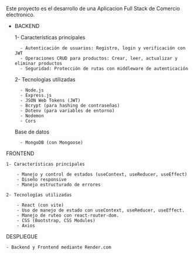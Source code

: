 Este proyecto es el desarrollo de una Aplicacion Full Stack de Comercio electronico.

- BACKEND

  1- Características principales

        - Autenticación de usuarios: Registro, login y verificación con JWT
        - Operaciones CRUD para productos: Crear, leer, actualizar y eliminar productos
        - Seguridad: Protección de rutas con middleware de autenticación

  2- Tecnologías utilizadas

        - Node.js
        - Express.js
        - JSON Web Tokens (JWT)
        - Bcrypt (para hashing de contraseñas)
        - Dotenv (para variables de entorno)
        - Nodemon
        - Cors

  Base de datos

        - MongoDB (con Mongoose)

FRONTEND

    1- Características principales

        - Manejo y control de estados (useContext, useReducer, useEffect)
        - Diseño responsive
        - Manejo estructurado de errores

    2- Tecnologías utilizadas

        - React (con vite)
        - Uso de manejo de estado con useContext, useReducer, useEffect.
        - Manejo de ruteo con react-router-dom.
        - CSS (Bootstrap, CSS Modules)
        - Axios

DESPLIEGUE

    - Backend y Frontend mediante Render.com
